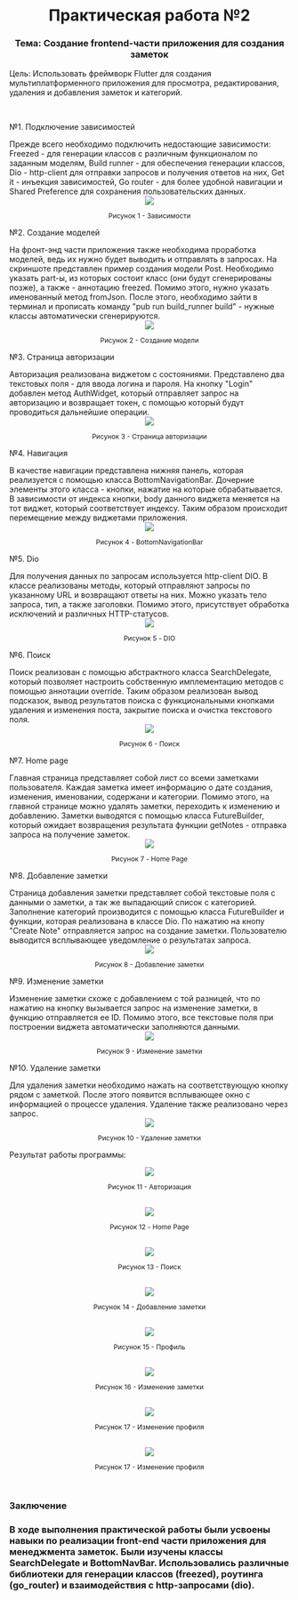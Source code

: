 <h1 align="center"> Практическая работа №2 </h1>
<h3 align="center"> Тема: Создание frontend-части приложения для создания заметок </h3>
<p> Цель: Использовать фреймворк Flutter для создания мультиплатформенного приложения для просмотра, редактирования, удаления и добавления заметок и категорий. </p>
</br>
<p> №1. Подключение зависимостей </p>
Прежде всего необходимо подключить недостающие зависимости: Freezed - для генерации классов с различным функционалом по заданным моделям, Build runner - для обеспечения генерации классов, Dio - http-client для отправки запросов и получения ответов на них, Get it - инъекция зависимостей, Go router - для более удобной навигации и Shared Preference для сохранения пользовательских данных.
<div align="center"> 
<img src="https://github.com/midnightRanger/Notes_App_Frontend/blob/main/images/pic1.jpg?raw=true">
</div>
<p color="grey" style="font-size: 12px" align="center"> Рисунок 1 - Зависимости </p>

<p> №2. Создание моделей </p>
На фронт-энд части приложения также необходима проработка моделей, ведь их нужно будет выводить и отправлять в запросах. На скриншоте представлен пример создания модели Post. Необходимо указать part-ы, из которых состоит класс (они будут сгенерированы позже), а также - аннотацию freezed. Помимо этого, нужно указать именованный метод fromJson. После этого, необходимо зайти в терминал и прописать команду "pub run build_runner build" - нужные классы автоматически сгенерируются.

<div align="center"> 
<img src="https://github.com/midnightRanger/Notes_App_Frontend/blob/main/images/pic2.jpg?raw=true">
</div>
<p color="grey" style="font-size: 12px" align="center"> Рисунок 2 - Создание модели </p>

<p> №3. Страница авторизации </p>
Авторизация реализована виджетом с состояниями. Представлено два текстовых поля - для ввода логина и пароля. На кнопку "Login" добавлен метод AuthWidget, который отправляет запрос на авторизацию и возвращает токен, с помощью который будут проводиться дальнейшие операции.
<div align="center"> 
<img src="https://github.com/midnightRanger/Notes_App_Frontend/blob/main/images/pic3.jpg?raw=true">
</div>
<p color="grey" style="font-size: 12px" align="center"> Рисунок 3 - Страница авторизации </p>

<p> №4. Навигация </p>
В качестве навигации представлена нижняя панель, которая реализуется с помощью класса BottomNavigationBar. Дочерние элементы этого класса - кнопки, нажатие на которые обрабатывается. В зависимости от индекса кнопки, body данного виджета меняется на тот виджет, который соответствует индексу. Таким образом происходит перемещение между виджетами приложения.
<div align="center"> 
<img src="https://github.com/midnightRanger/Notes_App_Frontend/blob/main/images/pic4.jpg?raw=true">
</div>
<p color="grey" style="font-size: 12px" align="center"> Рисунок 4 - BottomNavigationBar </p>

<p> №5. Dio </p>
Для получения данных по запросам используется http-client DIO. В классе реализованы методы, который отправляют запросы по указанному URL и возвращают ответы на них. Можно указать тело запроса, тип, а также заголовки. Помимо этого, присутствует обработка исключений и различных HTTP-статусов. 
<div align="center"> 
<img src="https://github.com/midnightRanger/Notes_App_Frontend/blob/main/images/pic5.jpg?raw=true">
</div>
<p color="grey" style="font-size: 12px" align="center"> Рисунок 5 - DIO </p>

<p> №6. Поиск </p>
Поиск реализован с помощью абстрактного класса SearchDelegate, который позволяет настроить собственную имплементацию методов с помощью аннотации override. Таким образом реализован вывод подсказок, вывод результатов поиска с функциональными кнопками удаления и изменения поста, закрытие поиска и очистка текстового поля. 
<div align="center"> 
<img src="https://github.com/midnightRanger/Notes_App_Frontend/blob/main/images/pic6.jpg?raw=true">
</div>
<p color="grey" style="font-size: 12px" align="center"> Рисунок 6 - Поиск </p>

<p> №7. Home page </p>
Главная страница представляет собой лист со всеми заметками пользователя. Каждая заметка имеет информацию о дате создания, изменения, именовании, содержани и категории. Помимо этого, на главной странице можно удалять заметки, переходить к изменению и добавлению. 
Заметки выводятся с помощью класса FutureBuilder, который ожидает возвращения результата функции getNotes - отправка запроса на получение заметок. 

<div align="center"> 
<img src="https://github.com/midnightRanger/Notes_App_Frontend/blob/main/images/pic7.jpg?raw=true">
</div>
<p color="grey" style="font-size: 12px" align="center"> Рисунок 7 - Home Page </p>

<p> №8. Добавление заметки </p>
Страница добавления заметки представляет собой текстовые поля с данными о заметки, а так же выпадающий список с категорией. Заполнение категорий производится с помощью класса FutureBuilder и функции, которая реализована в классе Dio. По нажатию на кнопу "Create Note" отправляется запрос на создание заметки. Пользователю выводится всплывающее уведомление о результатах запроса.  

<div align="center"> 
<img src="https://github.com/midnightRanger/Notes_App_Frontend/blob/main/images/pic8.jpg?raw=true">
</div>
<p color="grey" style="font-size: 12px" align="center"> Рисунок 8 - Добавление заметки </p>

<p> №9. Изменение заметки </p>
Изменение заметки схоже с добавлением с той разницей, что по нажатию на кнопку вызывается запрос на изменение заметки, в функцию отправляется ее ID. Помимо этого, все текстовые поля при построении виджета автоматически заполняются данными. 
<div align="center"> 
<img src="https://github.com/midnightRanger/Notes_App_Frontend/blob/main/images/pic9.jpg?raw=true">
</div>
<p color="grey" style="font-size: 12px" align="center"> Рисунок 9 - Изменение заметки </p>

<p> №10. Удаление заметки </p>
Для удаления заметки необходимо нажать на соответствующую кнопку рядом с заметкой. После этого появится всплывающее окно с информацией о процессе удаления. Удаление также реализовано через запрос. 
<div align="center"> 
<img src="https://github.com/midnightRanger/Notes_App_Frontend/blob/main/images/pic10.jpg?raw=true">
</div>
<p color="grey" style="font-size: 12px" align="center"> Рисунок 10 - Удаление заметки </p>

<p> Результат работы программы: </p>

<div align="center"> 
<img src="https://github.com/midnightRanger/Notes_App_Frontend/blob/main/images/pic11.jpg?raw=true">
</div>
<p color="grey" style="font-size: 12px" align="center"> Рисунок 11 - Авторизация </p>
<br/>

<div align="center"> 
<img src="https://github.com/midnightRanger/Notes_App_Frontend/blob/main/images/pic12.jpg?raw=true">
</div>
<p color="grey" style="font-size: 12px" align="center"> Рисунок 12 - Home Page </p>
<br/>

<div align="center"> 
<img src="https://github.com/midnightRanger/Notes_App_Frontend/blob/main/images/pic13.jpg?raw=true">
</div>
<p color="grey" style="font-size: 12px" align="center"> Рисунок 13 - Поиск </p>
<br/>

<div align="center"> 
<img src="https://github.com/midnightRanger/Notes_App_Frontend/blob/main/images/pic14.jpg?raw=true">
</div>
<p color="grey" style="font-size: 12px" align="center"> Рисунок 14 - Добавление заметки </p>
<br/>

<div align="center"> 
<img src="https://github.com/midnightRanger/Notes_App_Frontend/blob/main/images/pic15.jpg?raw=true">
</div>
<p color="grey" style="font-size: 12px" align="center"> Рисунок 15 - Профиль </p>
<br/>

<div align="center"> 
<img src="https://github.com/midnightRanger/Notes_App_Frontend/blob/main/images/pic16.jpg?raw=true">
</div>
<p color="grey" style="font-size: 12px" align="center"> Рисунок 16 - Изменение заметки </p>
<br/>

<div align="center"> 
<img src="https://github.com/midnightRanger/Notes_App_Frontend/blob/main/images/pic17.jpg?raw=true">
</div>
<p color="grey" style="font-size: 12px" align="center"> Рисунок 17 - Изменение профиля </p>
<br/>

<div align="center"> 
<img src="https://github.com/midnightRanger/Notes_App_Frontend/blob/main/images/pic17.jpg?raw=true">
</div>
<p color="grey" style="font-size: 12px" align="center"> Рисунок 17 - Изменение профиля </p>
<br/>

<h3> Заключение <h3>

В ходе выполнения практической работы были усвоены навыки по реализации front-end части приложения для менеджмента заметок. Были изучены классы SearchDelegate и BottomNavBar. Использовались различные библиотеки для генерации классов (freezed), роутинга (go_router) и взаимодействия с http-запросами (dio). 